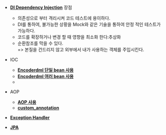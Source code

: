 - [**DI Dependency Injection**](https://github.com/SinJeongEun/Spring_study/blob/master/src/com/company/ioc/Main.java)
  장점 
    - 의존성으로 부터 격리시켜 코드 테스트에 용이하다.
    - DI를 통하여, 불가능한 상황을 Mock와 같은 기술을 통하여 안정   적인 테스트가 가능하다.
    - 코드를 확장하거나 변경 할 때 영향을 최소화 한다:추상화
    - 순환참조를 막을 수 있다.<br>
   => 본질을 건드리지 않고 외부에서 내가 사용하는 객체를 주입시킨다.


- IOC
  - [**Encoderdml 단일 bean 사용**](https://github.com/SinJeongEun/Spring_study/tree/master/java/com/example/ioc)
  - [**Encoderdml 여러 bean 사용**](https://github.com/SinJeongEun/Spring_study/tree/master/ioc2) 
  - 
  
- AOP
  - [**AOP 사용**](https://github.com/SinJeongEun/Spring_study/tree/master/aop)
  - [**custom_annotation**](https://github.com/SinJeongEun/Spring_study/tree/master/aop2)

- [**Exception Handler**](https://github.com/SinJeongEun/Spring_study/tree/master/exceptionHandler)

- [**JPA**](https://github.com/SinJeongEun/Spring_study/tree/master/bookmanager)
